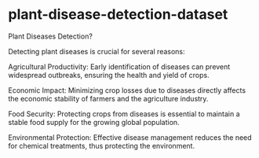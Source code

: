 # plant-disease-detection-dataset
Plant Diseases Detection?

Detecting plant diseases is crucial for several reasons:

Agricultural Productivity: Early identification of diseases can prevent widespread outbreaks, ensuring the health and yield of crops.

Economic Impact: Minimizing crop losses due to diseases directly affects the economic stability of farmers and the agriculture industry.

Food Security: Protecting crops from diseases is essential to maintain a stable food supply for the growing global population.

Environmental Protection: Effective disease management reduces the need for chemical treatments, thus protecting the environment.
